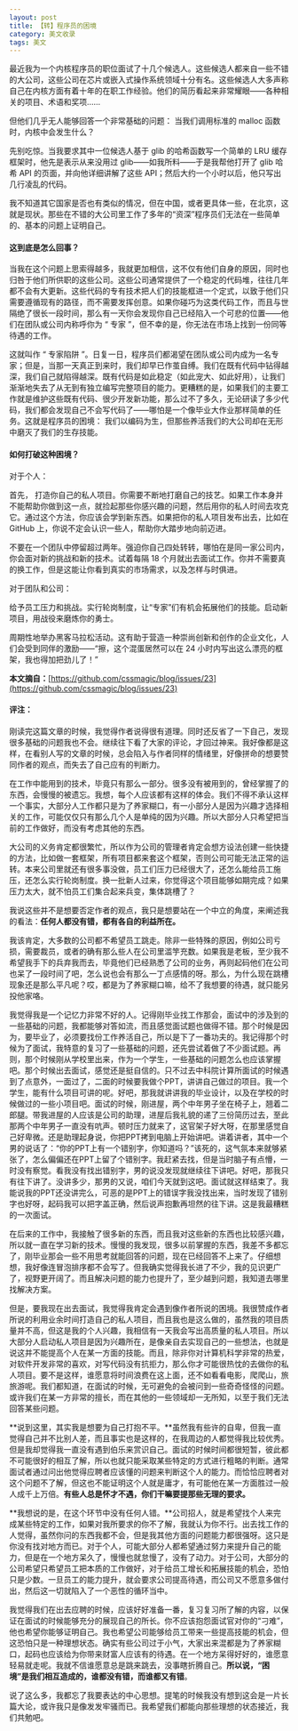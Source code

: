 ```yaml
---
layout: post
title: 【转】程序员的困境
category: 美文收录
tags: 美文
---
```


最近我为一个内核程序员的职位面试了十几个候选人。这些候选人都来自一些不错的大公司，这些公司在芯片或嵌入式操作系统领域十分有名。这些候选人大多声称自己在内核方面有着十年的在职工作经验。他们的简历看起来非常耀眼——各种相关的项目、术语和奖项……

但他们几乎无人能够回答一个非常基础的问题： 当我们调用标准的 malloc 函数时，内核中会发生什么？

先别吃惊。当我要求其中一位候选人基于 glib 的哈希函数写一个简单的 LRU 缓存框架时，他先是表示从来没用过 glib——如我所料——于是我帮他打开了 glib 哈希 API 的页面，并向他详细讲解了这些 API；然后大约一个小时以后，他只写出几行凌乱的代码。

我不知道其它国家是否也有类似的情况，但在中国，或者更具体一些，在北京，这就是现状。那些在不错的大公司里工作了多年的“资深”程序员们无法在一些简单的、基本的问题上证明自己。

#### 这到底是怎么回事？

当我在这个问题上思索得越多，我就更加相信，这不仅有他们自身的原因，同时也归咎于他们所供职的这些公司。这些公司通常提供了一个稳定的代码堆，往往几年都不会有大更新。这些代码的专有技术把人们的技能框进一个定式，以致于他们只需要遵循现有的路径，而不需要发挥创意。如果你碰巧为这类代码工作，而且与世隔绝了很长一段时间，那么有一天你会发现你自己已经陷入一个可悲的位置——他们在团队或公司内称呼你为 “ 专家 ”，但不幸的是，你无法在市场上找到一份同等待遇的工作。

这就叫作 “ 专家陷阱 ”。日复一日，程序员们都渴望在团队或公司内成为一名专家；但是，当那一天真正到来时，我们却早已作茧自缚。我们在既有代码中钻得越深，我们自己就陷得越深。既有代码是如此稳定（如此宠大、如此好用），让我们渐渐地失去了从无到有独立编写完整项目的能力。更糟糕的是，如果我们的主要工作就是维护这些既有代码、很少开发新功能，那么过不了多久，无论研读了多少代码，我们都会发现自己不会写代码了——哪怕是一个像毕业大作业那样简单的任务。这就是程序员的困境： 我们以编码为生，但那些养活我们的大公司却在无形中磨灭了我们的生存技能。

#### 如何打破这种困境？

对于个人：

首先， 打造你自己的私人项目。你需要不断地打磨自己的技艺。如果工作本身并不能帮助你做到这一点，就捡起那些你感兴趣的问题，然后用你的私人时间去攻克它。通过这个方法，你应该会学到新东西。如果把你的私人项目发布出去，比如在 GitHub 上，你说不定会认识一些人，帮助你大踏步地向前迈进。

不要在一个团队中停留超过两年。强迫你自己四处转转，哪怕在是同一家公司内，你会面对新的挑战和新的技术。试着每隔 18 个月就出去面试工作。你并不需要真的换工作，但是这能让你看到真实的市场需求，以及怎样与时俱进。

对于团队和公司：

给予员工压力和挑战。实行轮岗制度，让“专家”们有机会拓展他们的技能。启动新项目，用战役来磨炼你的勇士。

周期性地举办黑客马拉松活动。这有助于营造一种崇尚创新和创作的企业文化，人们会受到同伴的激励——“擦，这个混蛋居然可以在 24 小时内写出这么漂亮的框架，我也得加把劲儿了！”

**本文摘自：**[https://github.com/cssmagic/blog/issues/23](https://github.com/cssmagic/blog/issues/23)

#### 评注：

刚读完这篇文章的时候，我觉得作者说得很有道理。同时还反省了一下自己，发现很多基础的问题我也不会。继续往下看了大家的评论，才回过神来。我好像都是这样，在看别人写的文章的时候，总会陷入与作者同样的情绪里，好像拼命的想要赞同作者的观点，而失去了自己应有的判断力。

在工作中能用到的技术，毕竟只有那么一部分。很多没有被用到的，曾经掌握了的东西，会慢慢的被遗忘。我想，每个人应该都有这样的体会。我们不得不承认这样一个事实，大部分人工作都只是为了养家糊口，有一小部分人是因为兴趣才选择相关的工作，可能仅仅只有那么几个人是单纯的因为兴趣。所以大部分人只希望把当前的工作做好，而没有考虑其他的东西。

大公司的义务肯定都很繁忙，所以作为公司的管理者肯定会想方设法创建一些快捷的方法，比如做一套框架，所有项目都来套这个框架，否则公司可能无法正常的运转。本来公司里就还有很多事没做，员工们压力已经很大了，还怎么能给员工施压，还怎么实行轮岗制度。换一批新人过来，你觉得这个项目能够如期完成？如果压力太大，就不怕员工们集合起来兵变，集体跳槽了？

我说这些并不是想要否定作者的观点，我只是想要站在一个中立的角度，来阐述我的看法：**任何人都没有错，都有各自的利益所在。**

我该肯定，大多数的公司都不希望员工跳走。除非一些特殊的原因，例如公司亏损，需要裁员，或者的确有那么些人在公司里滥竽充数。如果我是老板，至少我不希望我手下的兵弃我而去，毕竟他们已经熟悉了公司的业务，再则起码他们在公司也呆了一段时间了吧，怎么说也会有那么一丁点感情的呀。那么，为什么现在跳槽现象还是那么平凡呢？哎，都是为了养家糊口嘛，给不了我想要的待遇，就只能另投他家咯。

我觉得我是一个记忆力非常不好的人。记得刚毕业找工作那会，面试中的涉及到的一些基础的问题，我都能够对答如流，而且感觉面试题也做得不错。那个时候是因为，要毕业了，必须要找份工作养活自己，所以是下了一番功夫的。我记得那个时候为了面试，我特意的复习了一些基础的问题，还先尝试着做了不少面试题。再则，那个时候刚从学校里出来，作为一个学生，一些基础的问题怎么也应该掌握吧。那个时候出去面试，感觉还是挺自信的。只不过去中科院计算所面试的时候遇到了点意外，一面过了，二面的时候要我做个PPT，讲讲自己做过的项目。我一个学生，能有什么项目可讲的呢。好吧，那我就讲讲我的毕业设计，以及在学校的时候做过的一些小项目吧。面试的时候，刚进屋，两个中年男子坐在椅子上，翘着二郎腿。带我进屋的人应该是公司的助理，进屋后我礼貌的递了三份简历过去，至此那两个中年男子一直没有吭声。顿时压力就来了，这官架子好大呀，在那里感觉自己好卑微。还是助理起身说，你把PPT拷到电脑上开始讲吧。讲着讲者，其中一个男的说话了：“你的PPT上有一个错别字，你知道吗？”该死的，这气氛本来就够紧张了，怎么偏偏还在PPT上留了个错别字。我赶紧去找，但是当时脑子有点懵，一时没有察觉。看我没有找出错别字，男的说没发现就继续往下讲吧。好吧，那我只有往下讲了。没讲多少，那男的又说，咱们今天就到这吧。面试就这样结束了。我能说我的PPT还没讲完么，可恶的是PPT上的错误字我没找出来，当时发现了错别字也好呀，起码我可以把字盖正确，然后说声抱歉再坦然的往下讲。这是我最糟糕的一次面试。

在后来的工作中，我接触了很多新的东西，而且我对这些新的东西也比较感兴趣，所以就一直在学习新的技术。慢慢的我发现，很多以前掌握的东西，我差不多都忘了，刚毕业那会一些不用思考就能回答的问题，现在已经回答不上来了。仔细想想，我好像连冒泡排序都不会写了。但我确实觉得我长进了不少，我的见识更广了，视野更开阔了。而且解决问题的能力也提升了，至少越到问题，我知道去哪里找解决方案。

但是，要我现在出去面试，我觉得我肯定会遇到像作者所说的困境。我很赞成作者所说的利用业余时间打造自己的私人项目，而且我也是这么做的，虽然我的项目质量并不高，但这是我的个人兴趣，我相信有一天我会写出高质量的私人项目。所以大部分人启动私人项目是因为兴趣所在，是像亲自去实现自己的一些想法，也就是说这并不能提高个人在某一方面的技能。而且，除非你对计算机科学非常的热爱，对软件开发非常的喜欢，对写代码没有抗拒力，那么你才可能很热忱的去做你的私人项目。要不是这样，谁愿意将时间浪费在这上面，还不如看看电影，爬爬山，旅旅游呢。我们都知道，在面试的时候，无可避免的会被问到一些奇奇怪怪的问题。或许我们在某一方非常的擅长，而在其他的一些领域却一无所知，以至于我们无法回答某些问题。

**说到这里，其实我是想要为自己打抱不平。**虽然我有些许的自卑，但我一直觉得自己并不比别人差，而且事实也是这样的，在我周边的人都觉得我比较优秀。但是我却觉得我一直没有遇到伯乐来赏识自己。面试的时候时间都很短暂，彼此都不可能很好的相互了解，所以也就只能采取某些特定的方式进行粗略的判断。通常面试者通过问出他觉得应聘者应该懂的问题来判断这个人的能力。而恰恰应聘者对这个问题不了解，但这也不能证明这个人就是庸才，有可能他在某一方面胜过一般人成千上万倍。**有些人总是怀才不遇，你们干嘛要提那些无理的要求。**

**我想说的是，在这个环节中没有任何人错。**公司招人，就是希望找个人来完成某些特定的工作，如果对我所要求的你不了解，我就认为你不行。出去找工作的人觉得，虽然你问的东西我都不会，但是我其他方面的问题能力都很强呀。这只是你没有找对地方而已。对于个人，可能大部分人都希望通过努力来提升自己的能力，但是在一个地方呆久了，慢慢也就怠慢了，没有了动力。对于公司，大部分的公司希望只希望员工把本质的工作做好，对于给员工增长和拓展技能的机会，恐怕只是少数。一旦员工的能力提升，就会要求公司提高待遇，而公司又不愿意多做付出，然后这一切就陷入了一个恶性的循环当中。

我觉得我们在出去应聘的时候，应该好好准备一番，复习复习所了解的内容，以保证在面试的时候能够充分的展现自己的所长。你不应该抱怨面试官对你的“刁难”，他也希望你能够证明自己。我也希望公司能够给员工带来一些提高技能的机会，但这恐怕只是一种理想状态。确实有些公司过于小气，大家出来混都是为了养家糊口，起码也应该给为你带来财富人应该有的待遇。在一个地方呆得好好的，谁愿意轻易就走呢。我就不信谁愿意总是跳来跳去，没事瞎折腾自己。**所以说，“困境”是我们相互造成的，谁都没有错，而谁都又有错**。

说了这么多，我都忘了我要表达的中心思想。提笔的时候我没有想到这会是一片长篇大论，或许我只是像发发牢骚而已。我希望我们都能向那些理想的状态接近，我们共勉吧。

